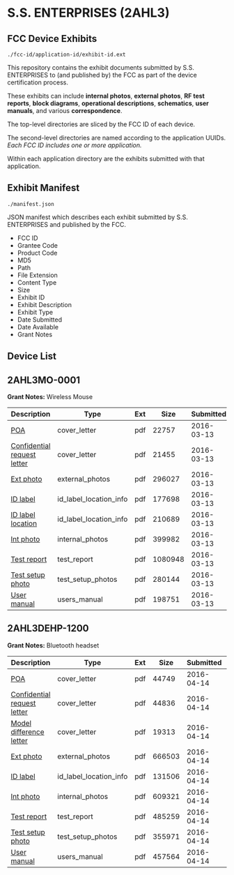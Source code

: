 # S.S. ENTERPRISES (2AHL3)
## FCC Device Exhibits

```
./fcc-id/application-id/exhibit-id.ext
```

This repository contains the exhibit documents submitted by S.S. ENTERPRISES to (and published by) the FCC as part of the device certification process.

These exhibits can include **internal photos**, **external photos**, **RF test reports**, **block diagrams**, **operational descriptions**, **schematics**, **user manuals**, and various **correspondence**.

The top-level directories are sliced by the FCC ID of each device.

The second-level directories are named according to the application UUIDs. *Each FCC ID includes one or more application.*

Within each application directory are the exhibits submitted with that application. 

## Exhibit Manifest

```
./manifest.json
```

JSON manifest which describes each exhibit submitted by S.S. ENTERPRISES and published by the FCC.

- FCC ID
- Grantee Code
- Product Code
- MD5
- Path
- File Extension
- Content Type
- Size
- Exhibit ID
- Exhibit Description
- Exhibit Type
- Date Submitted
- Date Available
- Grant Notes

## Device List
## 2AHL3MO-0001
**Grant Notes:** Wireless Mouse

| Description | Type | Ext | Size | Submitted | Available |
| ----------- | ---- | --- | ---- | --------- | --------- |
| [POA](2AHL3MO-0001/506bc947931b7ba49b34ce5cb34bed5d/2928039.pdf) | cover_letter | pdf | 22757 | 2016-03-13 | 2016-03-14 |
| [Confidential request letter](2AHL3MO-0001/506bc947931b7ba49b34ce5cb34bed5d/2928040.pdf) | cover_letter | pdf | 21455 | 2016-03-13 | 2016-03-14 |
| [Ext photo](2AHL3MO-0001/506bc947931b7ba49b34ce5cb34bed5d/2928043.pdf) | external_photos | pdf | 296027 | 2016-03-13 | 2016-03-14 |
| [ID label](2AHL3MO-0001/506bc947931b7ba49b34ce5cb34bed5d/2928045.pdf) | id_label_location_info | pdf | 177698 | 2016-03-13 | 2016-03-14 |
| [ID label location](2AHL3MO-0001/506bc947931b7ba49b34ce5cb34bed5d/2928046.pdf) | id_label_location_info | pdf | 210689 | 2016-03-13 | 2016-03-14 |
| [Int photo](2AHL3MO-0001/506bc947931b7ba49b34ce5cb34bed5d/2928044.pdf) | internal_photos | pdf | 399982 | 2016-03-13 | 2016-03-14 |
| [Test report](2AHL3MO-0001/506bc947931b7ba49b34ce5cb34bed5d/2928041.pdf) | test_report | pdf | 1080948 | 2016-03-13 | 2016-03-14 |
| [Test setup photo](2AHL3MO-0001/506bc947931b7ba49b34ce5cb34bed5d/2928042.pdf) | test_setup_photos | pdf | 280144 | 2016-03-13 | 2016-03-14 |
| [User manual](2AHL3MO-0001/506bc947931b7ba49b34ce5cb34bed5d/2928047.pdf) | users_manual | pdf | 198751 | 2016-03-13 | 2016-03-14 |
## 2AHL3DEHP-1200
**Grant Notes:** Bluetooth headset

| Description | Type | Ext | Size | Submitted | Available |
| ----------- | ---- | --- | ---- | --------- | --------- |
| [POA](2AHL3DEHP-1200/c2b05ea8622b6623306d89f60163cd91/2958825.pdf) | cover_letter | pdf | 44749 | 2016-04-14 | 2016-04-14 |
| [Confidential request letter](2AHL3DEHP-1200/c2b05ea8622b6623306d89f60163cd91/2958826.pdf) | cover_letter | pdf | 44836 | 2016-04-14 | 2016-04-14 |
| [Model difference letter](2AHL3DEHP-1200/c2b05ea8622b6623306d89f60163cd91/2958827.pdf) | cover_letter | pdf | 19313 | 2016-04-14 | 2016-04-14 |
| [Ext photo](2AHL3DEHP-1200/c2b05ea8622b6623306d89f60163cd91/2958830.pdf) | external_photos | pdf | 666503 | 2016-04-14 | 2016-04-14 |
| [ID label](2AHL3DEHP-1200/c2b05ea8622b6623306d89f60163cd91/2958832.pdf) | id_label_location_info | pdf | 131506 | 2016-04-14 | 2016-04-14 |
| [Int photo](2AHL3DEHP-1200/c2b05ea8622b6623306d89f60163cd91/2958831.pdf) | internal_photos | pdf | 609321 | 2016-04-14 | 2016-04-14 |
| [Test report](2AHL3DEHP-1200/c2b05ea8622b6623306d89f60163cd91/2958828.pdf) | test_report | pdf | 485259 | 2016-04-14 | 2016-04-14 |
| [Test setup photo](2AHL3DEHP-1200/c2b05ea8622b6623306d89f60163cd91/2958829.pdf) | test_setup_photos | pdf | 355971 | 2016-04-14 | 2016-04-14 |
| [User manual](2AHL3DEHP-1200/c2b05ea8622b6623306d89f60163cd91/2958833.pdf) | users_manual | pdf | 457564 | 2016-04-14 | 2016-04-14 |
